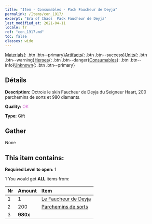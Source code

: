```yaml
---
title: "Item - Consumables - Pack Faucheur de Deyja"
permalink: /Items/con_1917/
excerpt: "Era of Chaos  Pack Faucheur de Deyja"
last_modified_at: 2021-04-11
locale: fr
ref: "con_1917.md"
toc: false
classes: wide
---
```

 [Materials](/fr/Items/){: .btn .btn--primary}[Artifacts](/fr/Items/Artifacts/){: .btn .btn--success}[Units](/fr/Items/Units/){: .btn .btn--warning}[Heroes](/fr/Items/Heroes/){: .btn .btn--danger}[Consumables](/fr/Items/Consumables/){: .btn .btn--info}[Unknown](/fr/Items/Unknown/){: .btn .btn--primary}

## Détails
 **Description:** Octroie le skin Faucheur de Deyja du Seigneur Haart, 200 parchemins de sorts et 980 diamants.

 **Quality:** <span style="color: #DA70D6">OK</span>

 **Type:** Gift

## Gather

  None

## This item contains:

 **Required Level to open:** 1

 1 You would get **ALL** items  from:

  | Nr | Amount |     Item    |
  |:---|:-------|:------------|
  | 1 | 1 | [Le Faucheur de Deyja](/fr/Items/con_1050/) | 
  | 2 | 200 | [Parchemins de sorts](/fr/Items/con_694/) | 
  | 3 |  **980x** | <i class="fas fa-gem"/> |  | 
